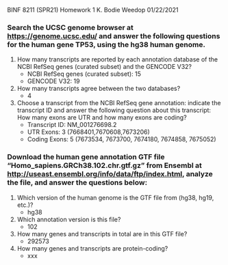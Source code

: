 BINF 8211 (SPR21) 
Homework 1
K. Bodie Weedop
01/22/2021


### Search the UCSC genome browser at https://genome.ucsc.edu/ and answer the following questions for the human gene TP53, using the hg38 human genome.

1. How many transcripts are reported by each annotation database of the NCBI RefSeq genes (curated subset) and the GENCODE V32?
    - NCBI RefSeq genes (curated subset): 15
    - GENCODE V32: 19
2. How many transcripts agree between the two databases?
    - 4
3. Choose a transcript from the NCBI RefSeq gene annotation: indicate the transcript ID and answer the following question about this transcript: How many exons are UTR and how many exons are coding?
    - Transcript ID: NM_001276698.2
    - UTR Exons: 3 (7668401,7670608,7673206)
    - Coding Exons: 5 (7673534, 7673700, 7674180, 7674858, 7675052)


### Download the human gene annotation GTF file “Homo_sapiens.GRCh38.102.chr.gtf.gz” from  Ensembl at http://useast.ensembl.org/info/data/ftp/index.html, analyze the file, and answer the questions below: 

1. Which version of the human genome is the GTF file from (hg38, hg19, etc.)? 
    - hg38
2. Which annotation version is this file?
    - 102
3. How many genes and transcripts in total are in this GTF file? 
    - 292573
4. How many genes and transcripts are protein-coding?
    - xxx